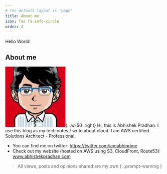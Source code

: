 ```yaml
---
# the default layout is 'page'
title: About me
icon: fas fa-info-circle
order: 4
---
```


Hello World!

## About me
![image](/assets/img/favicons/avatar.jpg){: .w-50 .right}
Hi, this is Abhishek Pradhan. I use this blog as my tech notes / write about cloud. I am AWS certified Solutions Architect - Professional.

- You can find me on twitter: <https://twitter.com/iamabhiprime>
- Check out my website (hosted on AWS using S3, CloudFront, Route53): <a href='https://abhishekpradhan.com'>www.abhishekpradhan.com</a>

> All views, posts and opinions shared are my own
 {: .prompt-warning }
